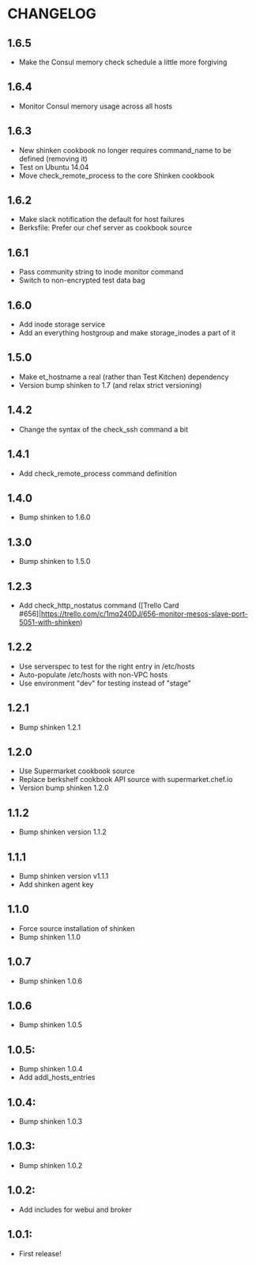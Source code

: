 # CHANGELOG

## 1.6.5

* Make the Consul memory check schedule a little more forgiving

## 1.6.4

* Monitor Consul memory usage across all hosts

## 1.6.3

* New shinken cookbook no longer requires command_name to be defined (removing it)
* Test on Ubuntu 14.04
* Move check_remote_process to the core Shinken cookbook

## 1.6.2

* Make slack notification the default for host failures
* Berksfile: Prefer our chef server as cookbook source

## 1.6.1

* Pass community string to inode monitor command
* Switch to non-encrypted test data bag

## 1.6.0

* Add inode storage service
* Add an everything hostgroup and make storage_inodes a part of it

## 1.5.0

* Make et_hostname a real (rather than Test Kitchen) dependency
* Version bump shinken to 1.7 (and relax strict versioning)

## 1.4.2

* Change the syntax of the check_ssh command a bit

## 1.4.1

* Add check_remote_process command definition

## 1.4.0

* Bump shinken to 1.6.0
 
## 1.3.0

* Bump shinken to 1.5.0

## 1.2.3

* Add check_http_nostatus command ([Trello Card #656]|https://trello.com/c/1mq240DJ/656-monitor-mesos-slave-port-5051-with-shinken)

## 1.2.2

* Use serverspec to test for the right entry in /etc/hosts
* Auto-populate /etc/hosts with non-VPC hosts
* Use environment "dev" for testing instead of "stage"

## 1.2.1

* Bump shinken 1.2.1

## 1.2.0

* Use Supermarket cookbook source
* Replace berkshelf cookbook API source with supermarket.chef.io
* Version bump shinken 1.2.0

## 1.1.2

* Bump shinken version 1.1.2

## 1.1.1

* Bump shinken version v1.1.1
* Add shinken agent key

## 1.1.0

* Force source installation of shinken
* Bump shinken 1.1.0

## 1.0.7

* Bump shinken 1.0.6

## 1.0.6

* Bump shinken 1.0.5

## 1.0.5:

* Bump shinken 1.0.4
* Add addl_hosts_entries

## 1.0.4:

* Bump shinken 1.0.3

## 1.0.3:

* Bump shinken 1.0.2

## 1.0.2:

* Add includes for webui and broker

## 1.0.1:

* First release!
